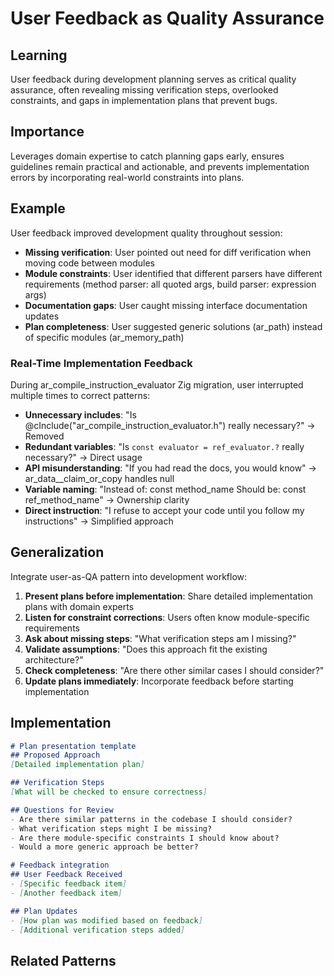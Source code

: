 # User Feedback as Quality Assurance

## Learning
User feedback during development planning serves as critical quality assurance, often revealing missing verification steps, overlooked constraints, and gaps in implementation plans that prevent bugs.

## Importance
Leverages domain expertise to catch planning gaps early, ensures guidelines remain practical and actionable, and prevents implementation errors by incorporating real-world constraints into plans.

## Example
User feedback improved development quality throughout session:
- **Missing verification**: User pointed out need for diff verification when moving code between modules
- **Module constraints**: User identified that different parsers have different requirements (method parser: all quoted args, build parser: expression args)
- **Documentation gaps**: User caught missing interface documentation updates
- **Plan completeness**: User suggested generic solutions (ar_path) instead of specific modules (ar_memory_path)

### Real-Time Implementation Feedback
During ar_compile_instruction_evaluator Zig migration, user interrupted multiple times to correct patterns:
- **Unnecessary includes**: "Is @cInclude("ar_compile_instruction_evaluator.h") really necessary?" → Removed
- **Redundant variables**: "Is `const evaluator = ref_evaluator.?` really necessary?" → Direct usage
- **API misunderstanding**: "If you had read the docs, you would know" → ar_data__claim_or_copy handles null
- **Variable naming**: "Instead of: const method_name Should be: const ref_method_name" → Ownership clarity
- **Direct instruction**: "I refuse to accept your code until you follow my instructions" → Simplified approach

## Generalization
Integrate user-as-QA pattern into development workflow:
1. **Present plans before implementation**: Share detailed implementation plans with domain experts
2. **Listen for constraint corrections**: Users often know module-specific requirements
3. **Ask about missing steps**: "What verification steps am I missing?"
4. **Validate assumptions**: "Does this approach fit the existing architecture?"
5. **Check completeness**: "Are there other similar cases I should consider?"
6. **Update plans immediately**: Incorporate feedback before starting implementation

## Implementation
```markdown
# Plan presentation template
## Proposed Approach
[Detailed implementation plan]

## Verification Steps
[What will be checked to ensure correctness]

## Questions for Review
- Are there similar patterns in the codebase I should consider?
- What verification steps might I be missing?
- Are there module-specific constraints I should know about?
- Would a more generic approach be better?

# Feedback integration
## User Feedback Received
- [Specific feedback item]
- [Another feedback item]

## Plan Updates
- [How plan was modified based on feedback]
- [Additional verification steps added]
```

## Related Patterns